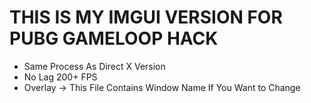 # THIS IS MY IMGUI VERSION FOR PUBG GAMELOOP HACK

+ Same Process As Direct X Version
+ No Lag 200+ FPS
+ Overlay -> This File Contains Window Name If You Want to Change
